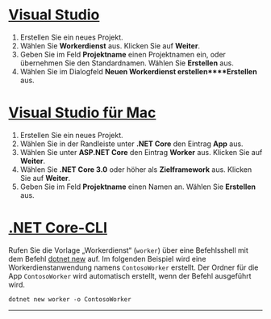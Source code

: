 # <a name="visual-studio"></a>[Visual Studio](#tab/visual-studio)

1. Erstellen Sie ein neues Projekt.
1. Wählen Sie **Workerdienst** aus. Klicken Sie auf **Weiter**.
1. Geben Sie im Feld **Projektname** einen Projektnamen ein, oder übernehmen Sie den Standardnamen. Wählen Sie **Erstellen** aus.
1. Wählen Sie im Dialogfeld **Neuen Workerdienst erstellen****Erstellen** aus.

# <a name="visual-studio-for-mac"></a>[Visual Studio für Mac](#tab/visual-studio-mac)

1. Erstellen Sie ein neues Projekt.
1. Wählen Sie in der Randleiste unter **.NET Core** den Eintrag **App** aus.
1. Wählen Sie unter **ASP.NET Core** den Eintrag **Worker** aus. Klicken Sie auf **Weiter**.
1. Wählen Sie **.NET Core 3.0** oder höher als **Zielframework** aus. Klicken Sie auf **Weiter**.
1. Geben Sie im Feld **Projektname** einen Namen an. Wählen Sie **Erstellen** aus.

# <a name="net-core-cli"></a>[.NET Core-CLI](#tab/netcore-cli)

Rufen Sie die Vorlage „Workerdienst“ (`worker`) über eine Befehlsshell mit dem Befehl [dotnet new](/dotnet/core/tools/dotnet-new) auf. Im folgenden Beispiel wird eine Workerdienstanwendung namens `ContosoWorker` erstellt. Der Ordner für die App `ContosoWorker` wird automatisch erstellt, wenn der Befehl ausgeführt wird.

```dotnetcli
dotnet new worker -o ContosoWorker
```

---
